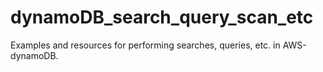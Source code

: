 # dynamoDB_search_query_scan_etc

Examples and resources for performing searches, queries, etc. in AWS-dynamoDB.
